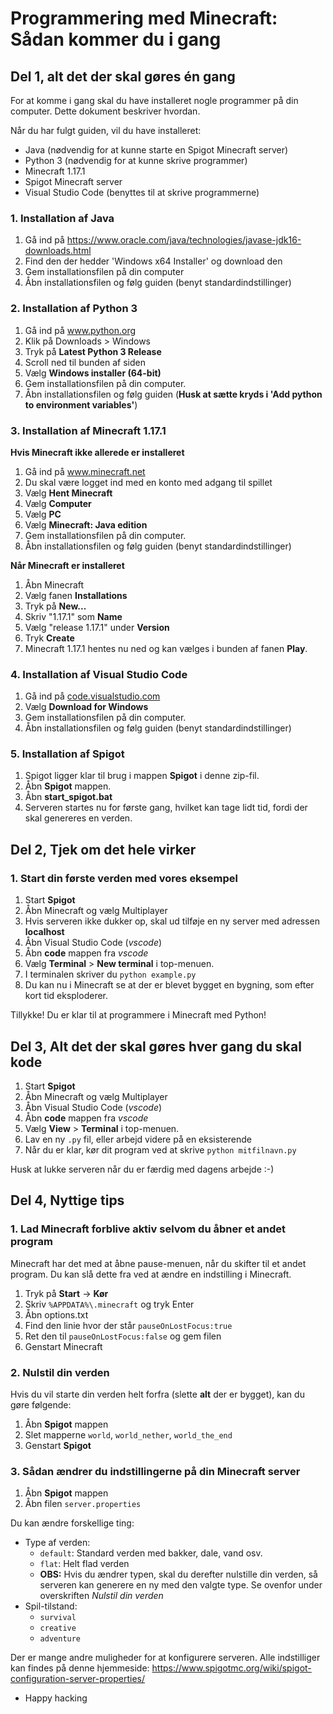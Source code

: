 # Programmering med Minecraft: Sådan kommer du i gang

## Del 1, alt det der skal gøres én gang

For at komme i gang skal du have installeret nogle programmer på din computer. Dette dokument beskriver hvordan.

Når du har fulgt guiden, vil du have installeret:

- Java (nødvendig for at kunne starte en Spigot Minecraft server)
- Python 3 (nødvendig for at kunne skrive programmer)
- Minecraft 1.17.1
- Spigot Minecraft server
- Visual Studio Code (benyttes til at skrive programmerne)

### 1. Installation af Java

1. Gå ind på https://www.oracle.com/java/technologies/javase-jdk16-downloads.html
2. Find den der hedder 'Windows x64 Installer' og download den
4. Gem installationsfilen på din computer
5. Åbn installationsfilen og følg guiden (benyt standardindstillinger)

### 2. Installation af Python 3

1. Gå ind på www.python.org
2. Klik på Downloads > Windows
3. Tryk på **Latest Python 3 Release**
4. Scroll ned til bunden af siden
5. Vælg **Windows installer (64-bit)**
6. Gem installationsfilen på din computer.
7. Åbn installationsfilen og følg guiden (**Husk at sætte kryds i 'Add python to environment variables'**)

### 3. Installation af Minecraft 1.17.1

**Hvis Minecraft ikke allerede er installeret**

1. Gå ind på www.minecraft.net
2. Du skal være logget ind med en konto med adgang til spillet
3. Vælg **Hent Minecraft**
4. Vælg **Computer**
5. Vælg **PC**
6. Vælg **Minecraft: Java edition**
7. Gem installationsfilen på din computer.
8. Åbn installationsfilen og følg guiden (benyt standardindstillinger)

**Når Minecraft er installeret**

1. Åbn Minecraft
2. Vælg fanen **Installations**
3. Tryk på **New...**
4. Skriv "1.17.1" som **Name**
5. Vælg "release 1.17.1" under **Version**
6. Tryk **Create**
7. Minecraft 1.17.1 hentes nu ned og kan vælges i bunden af fanen **Play**.

### 4. Installation af Visual Studio Code

1. Gå ind på [code.visualstudio.com](code.visualstudio.com)
2. Vælg **Download for Windows**
3. Gem installationsfilen på din computer.
4. Åbn installationsfilen og følg guiden (benyt standardindstillinger)

### 5. Installation af Spigot

1. Spigot ligger klar til brug i mappen **Spigot** i denne zip-fil.
2. Åbn **Spigot** mappen.
3. Åbn **start_spigot.bat**
4. Serveren startes nu for første gang, hvilket kan tage lidt tid, fordi der skal genereres en verden.

## Del 2, Tjek om det hele virker

### 1. Start din første verden med vores eksempel

1. Start **Spigot**
2. Åbn Minecraft og vælg Multiplayer
3. Hvis serveren ikke dukker op, skal ud tilføje en ny server med adressen **localhost**
4. Åbn Visual Studio Code (_vscode_)
5. Åbn **code** mappen fra _vscode_
6. Vælg **Terminal** > **New terminal** i top-menuen.
7. I terminalen skriver du `python example.py`
8. Du kan nu i Minecraft se at der er blevet bygget en bygning, som efter kort tid eksploderer.

Tillykke! Du er klar til at programmere i Minecraft med Python!

## Del 3, Alt det der skal gøres hver gang du skal kode

1. Start **Spigot**
2. Åbn Minecraft og vælg Multiplayer
3. Åbn Visual Studio Code (_vscode_)
4. Åbn **code** mappen fra _vscode_
5. Vælg **View** > **Terminal** i top-menuen.
6. Lav en ny `.py` fil, eller arbejd videre på en eksisterende
7. Når du er klar, kør dit program ved at skrive `python mitfilnavn.py`

Husk at lukke serveren når du er færdig med dagens arbejde :-)

## Del 4, Nyttige tips

### 1. Lad Minecraft forblive aktiv selvom du åbner et andet program

Minecraft har det med at åbne pause-menuen, når du skifter til et andet program. Du kan slå dette fra ved at ændre en indstilling i Minecraft.

1. Tryk på **Start** -> **Kør**
2. Skriv `%APPDATA%\.minecraft` og tryk Enter
3. Åbn options.txt
4. Find den linie hvor der står `pauseOnLostFocus:true`
5. Ret den til `pauseOnLostFocus:false` og gem filen
6. Genstart Minecraft

### 2. Nulstil din verden

Hvis du vil starte din verden helt forfra (slette **alt** der er bygget), kan du gøre følgende:

1. Åbn **Spigot** mappen
2. Slet mapperne `world`, `world_nether`, `world_the_end`
3. Genstart **Spigot**

### 3. Sådan ændrer du indstillingerne på din Minecraft server

1. Åbn **Spigot** mappen
2. Åbn filen `server.properties`

Du kan ændre forskellige ting:

- Type af verden:
  - `default`: Standard verden med bakker, dale, vand osv.
  - `flat`: Helt flad verden
  - **OBS:** Hvis du ændrer typen, skal du derefter nulstille din verden, så serveren kan generere en ny med den valgte type. Se ovenfor under overskriften _Nulstil din verden_
- Spil-tilstand:
  - `survival`
  - `creative`
  - `adventure`

Der er mange andre muligheder for at konfigurere serveren. Alle indstilliger kan findes på denne hjemmeside: https://www.spigotmc.org/wiki/spigot-configuration-server-properties/

- Happy hacking
